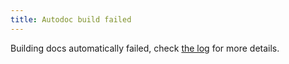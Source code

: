 ```yaml
---
title: Autodoc build failed
---
```


Building docs automatically failed, check [the log](https://github.com/explosion/projects/actions/workflows/build-docs.yml) for more details.
